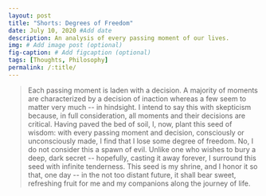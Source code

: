 ```yaml
---
layout: post
title: "Shorts: Degrees of Freedom"
date: July 10, 2020 #Add date 
description: An analysis of every passing moment of our lives.
img: # Add image post (optional)
fig-caption: # Add figcaption (optional)
tags: [Thoughts, Philosophy]
permalink: /:title/
---
```


> Each passing moment is laden with a decision. A majority of moments are characterized by a decision of inaction whereas a few seem to matter very much -- in hindsight. I intend to say this with 
  skepticism because, in full consideration, all moments and their decisions are critical. Having paved the bed of soil, I, now, plant this seed of wisdom: with every passing moment and decision, consciously or unconsciously made, I find that I lose some degree of freedom. No, I do not consider this a spawn of evil. Unlike one who wishes to bury a deep, dark secret -- hopefully, casting it away forever, I surround this seed with infinite tenderness. This seed is my shrine, and I honor it so that, one day -- in the not too distant future, it shall bear sweet, refreshing fruit for me and my companions along the journey of life.  